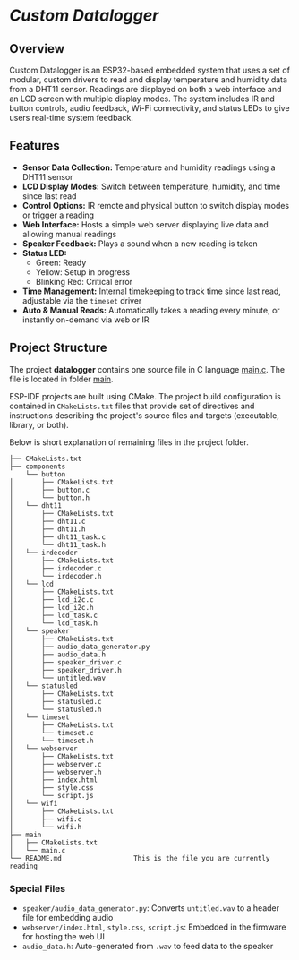 # _Custom Datalogger_

## Overview
Custom Datalogger is an ESP32-based embedded system that uses a set of modular, custom drivers to read and display temperature and humidity data from a DHT11 sensor. Readings are displayed on both a web interface and an LCD screen with multiple display modes. The system includes IR and button controls, audio feedback, Wi-Fi connectivity, and status LEDs to give users real-time system feedback.

## Features
- **Sensor Data Collection:** Temperature and humidity readings using a DHT11 sensor  
- **LCD Display Modes:** Switch between temperature, humidity, and time since last read  
- **Control Options:** IR remote and physical button to switch display modes or trigger a reading  
- **Web Interface:** Hosts a simple web server displaying live data and allowing manual readings  
- **Speaker Feedback:** Plays a sound when a new reading is taken  
- **Status LED:**  
  - Green: Ready  
  - Yellow: Setup in progress  
  - Blinking Red: Critical error  
- **Time Management:** Internal timekeeping to track time since last read, adjustable via the `timeset` driver  
- **Auto & Manual Reads:** Automatically takes a reading every minute, or instantly on-demand via web or IR  

## Project Structure

The project **datalogger** contains one source file in C language [main.c](main/main.c). The file is located in folder [main](main).

ESP-IDF projects are built using CMake. The project build configuration is contained in `CMakeLists.txt`
files that provide set of directives and instructions describing the project's source files and targets
(executable, library, or both). 

Below is short explanation of remaining files in the project folder.

```
├── CMakeLists.txt
├── components
    └── button
│       ├── CMakeLists.txt
│       ├── button.c
│       └── button.h
│   └── dht11
│       ├── CMakeLists.txt
│       ├── dht11.c
│       ├── dht11.h
│       ├── dht11_task.c
│       └── dht11_task.h
│   └── irdecoder
│       ├── CMakeLists.txt
│       ├── irdecoder.c
│       └── irdecoder.h
│   └── lcd
│       ├── CMakeLists.txt
│       ├── lcd_i2c.c
│       ├── lcd_i2c.h
│       ├── lcd_task.c
│       └── lcd_task.h
│   └── speaker
│       ├── CMakeLists.txt
│       ├── audio_data_generator.py
│       ├── audio_data.h
│       ├── speaker_driver.c
│       ├── speaker_driver.h
│       └── untitled.wav
│   └── statusled
│       ├── CMakeLists.txt
│       ├── statusled.c
│       └── statusled.h
│   └── timeset
│       ├── CMakeLists.txt
│       └── timeset.c
│       └── timeset.h
│   └── webserver
│       ├── CMakeLists.txt
│       ├── webserver.c
│       ├── webserver.h
│       ├── index.html
│       ├── style.css
│       └── script.js
│   └── wifi
│       ├── CMakeLists.txt
│       ├── wifi.c
│       └── wifi.h
├── main
│   ├── CMakeLists.txt
│   └── main.c
└── README.md                  This is the file you are currently reading
```
### Special Files

- `speaker/audio_data_generator.py`: Converts `untitled.wav` to a header file for embedding audio  
- `webserver/index.html`, `style.css`, `script.js`: Embedded in the firmware for hosting the web UI  
- `audio_data.h`: Auto-generated from `.wav` to feed data to the speaker